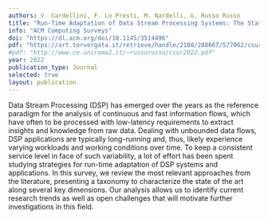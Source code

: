 ```yaml
---
authors: V. Cardellini, F. Lo Presti, M. Nardelli, G. Russo Russo
title: "Run-Time Adaptation of Data Stream Processing Systems: The State of the Art"
info: "ACM Computing Surveys"
doi: "https://dl.acm.org/doi/10.1145/3514496"
pdf: "https://art.torvergata.it/retrieve/handle/2108/288667/577062/csur2022.pdf"
#pdf: "http://www.ce.uniroma2.it/~russorusso/csur2022.pdf"
year: 2022
publication_type: Journal
selected: true
layout: publication
---
```


Data Stream Processing (DSP) has emerged over the years as the reference paradigm for the analysis of
continuous and fast information flows, which have often to be processed with low-latency requirements to
extract insights and knowledge from raw data. Dealing with unbounded data flows, DSP applications are
typically long-running and, thus, likely experience varying workloads and working conditions over time. To
keep a consistent service level in face of such variability, a lot of effort has been spent studying strategies for
run-time adaptation of DSP systems and applications. In this survey, we review the most relevant approaches
from the literature, presenting a taxonomy to characterize the state of the art along several key dimensions.
Our analysis allows us to identify current research trends as well as open challenges that will motivate further
investigations in this field.
